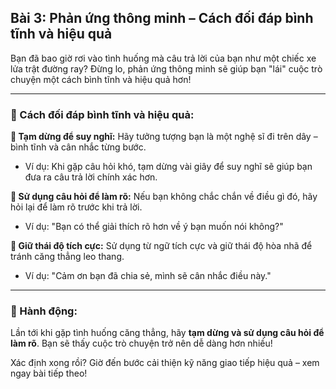 ## Bài 3: Phản ứng thông minh – Cách đối đáp bình tĩnh và hiệu quả

Bạn đã bao giờ rơi vào tình huống mà câu trả lời của bạn như một chiếc xe lửa trật đường ray? Đừng lo, phản ứng thông minh sẽ giúp bạn "lái" cuộc trò chuyện một cách bình tĩnh và hiệu quả hơn!

---

### 📌 Cách đối đáp bình tĩnh và hiệu quả:

**🔹 Tạm dừng để suy nghĩ:**
Hãy tưởng tượng bạn là một nghệ sĩ đi trên dây – bình tĩnh và cân nhắc từng bước.  
- Ví dụ: Khi gặp câu hỏi khó, tạm dừng vài giây để suy nghĩ sẽ giúp bạn đưa ra câu trả lời chính xác hơn.  

**🔹 Sử dụng câu hỏi để làm rõ:**
Nếu bạn không chắc chắn về điều gì đó, hãy hỏi lại để làm rõ trước khi trả lời.  
- Ví dụ: "Bạn có thể giải thích rõ hơn về ý bạn muốn nói không?"  

**🔹 Giữ thái độ tích cực:**
Sử dụng từ ngữ tích cực và giữ thái độ hòa nhã để tránh căng thẳng leo thang.  
- Ví dụ: "Cảm ơn bạn đã chia sẻ, mình sẽ cân nhắc điều này."  

---

### 🚀 Hành động:

Lần tới khi gặp tình huống căng thẳng, hãy **tạm dừng và sử dụng câu hỏi để làm rõ**. Bạn sẽ thấy cuộc trò chuyện trở nên dễ dàng hơn nhiều!

Xác định xong rồi? Giờ đến bước cải thiện kỹ năng giao tiếp hiệu quả – xem ngay bài tiếp theo!